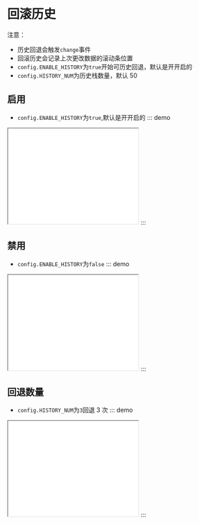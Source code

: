 # 回滚历史

注意：
- 历史回退会触发`change`事件
- 回滚历史会记录上次更改数据的滚动条位置
- `config.ENABLE_HISTORY`为`true`开始可历史回退，默认是开开启的
- `config.HISTORY_NUM`为历史栈数量，默认 50

## 启用

- `config.ENABLE_HISTORY`为`true`,默认是开开启的
::: demo
<iframe src="/history/enable.html" style="min-height:220px"></iframe>
:::

## 禁用

- `config.ENABLE_HISTORY`为`false`
::: demo
<iframe src="/history/disabled.html" style="min-height:220px"></iframe>
:::

## 回退数量

- `config.HISTORY_NUM`为`3`回退 3 次
::: demo
<iframe src="/history/num.html" style="min-height:220px"></iframe>
:::

